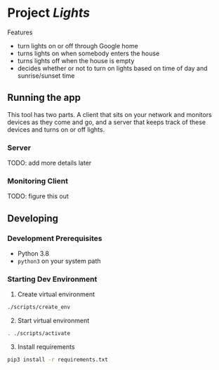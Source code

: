 # Project _Lights_

Features
- turn lights on or off through Google home
- turns lights on when somebody enters the house
- turns lights off when the house is empty
- decides whether or not to turn on lights based on time of day and sunrise/sunset time


## Running the app

This tool has two parts. A client that sits on your network and monitors devices as they come and go, 
and a server that keeps track of these devices and turns on or off lights.

### Server

TODO: add more details later


### Monitoring Client

TODO: figure this out

## Developing 

### Development Prerequisites
- Python 3.8
- `python3` on your system path

### Starting Dev Environment
1. Create virtual environment
```bash
./scripts/create_env
```

2. Start virtual environment
```bash
. ./scripts/activate
```

3. Install requirements
```bash
pip3 install -r requirements.txt
```

